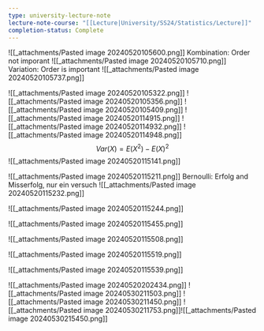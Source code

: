 ```yaml
---
type: university-lecture-note
lecture-note-course: "[[Lecture|University/SS24/Statistics/Lecture]]"
completion-status: Complete
---
```

![[_attachments/Pasted image 20240520105600.png]]
Kombination: Order not imporant
![[_attachments/Pasted image 20240520105710.png]]
Variation: Order is important
![[_attachments/Pasted image 20240520105737.png]]


![[_attachments/Pasted image 20240520105322.png]]
![[_attachments/Pasted image 20240520105356.png]]
![[_attachments/Pasted image 20240520105409.png]]
![[_attachments/Pasted image 20240520114915.png]]
![[_attachments/Pasted image 20240520114932.png]]
![[_attachments/Pasted image 20240520114948.png]]
$$Var(X) = E(X^2)-E(X)^2$$
![[_attachments/Pasted image 20240520115141.png]]

![[_attachments/Pasted image 20240520115211.png]]
Bernoulli:  Erfolg and Misserfolg, nur ein versuch
![[_attachments/Pasted image 20240520115232.png]]

![[_attachments/Pasted image 20240520115244.png]]

![[_attachments/Pasted image 20240520115455.png]]

![[_attachments/Pasted image 20240520115508.png]]

![[_attachments/Pasted image 20240520115519.png]]

![[_attachments/Pasted image 20240520115539.png]]

![[_attachments/Pasted image 20240520202434.png]]
![[_attachments/Pasted image 20240530211503.png]]
![[_attachments/Pasted image 20240530211450.png]]
![[_attachments/Pasted image 20240530211753.png]]![[_attachments/Pasted image 20240530215450.png]]

